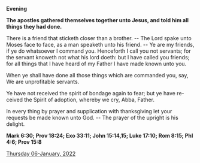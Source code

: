 **Evening**

**The apostles gathered themselves together unto Jesus, and told him all things they had done.**
 
There is a friend that sticketh closer than a brother. -- The Lord spake unto Moses face to face, as a man speaketh unto his friend. -- Ye are my friends, if ye do whatsoever I command you. Henceforth I call you not servants; for the servant knoweth not what his lord doeth: but I have called you friends; for all things that I have heard of my Father I have made known unto you.
 
When ye shall have done all those things which are commanded you, say, We are unprofitable servants.
 
Ye have not received the spirit of bondage again to fear; but ye have re-ceived the Spirit of adoption, whereby we cry, Abba, Father.
 
In every thing by prayer and supplication with thanksgiving let your requests be made known unto God. -- The prayer of the upright is his delight.  

**Mark 6:30; Prov 18:24; Exo 33:11; John 15:14,15; Luke 17:10; Rom 8:15; Phl 4:6; Prov 15:8**

[Thursday 06-January, 2022](https://t.me/daily_light)
